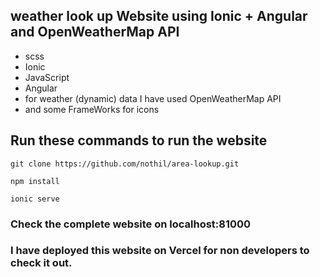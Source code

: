 ## weather look up Website using Ionic + Angular and OpenWeatherMap API

- scss
- Ionic
- JavaScript
- Angular
- for weather (dynamic) data I have used OpenWeatherMap API
- and some FrameWorks for icons

## Run these commands to run the website

`git clone https://github.com/nothil/area-lookup.git`

`npm install`

`ionic serve`

### Check the complete website on localhost:81000

### I have deployed this website on Vercel for non developers to check it out.
